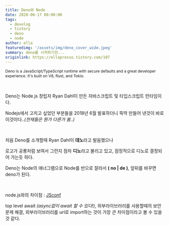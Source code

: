 ```yaml
---
title: Deno와 Node
date: 2020-06-17 00:00:00
tags:
  - develog
  - tistory
  - deno
  - node
author: ella
featuredimg: '/assets/img/deno_cover_wide.jpeg'
summary: deno를 시작하기전...
originlink: https://ellapresso.tistory.com/107
---
```

<span style="font-size:12px">Deno is a JavaScript/TypeScript runtime with secure defaults and a great developer experience. It's built on V8, Rust, and Tokio.</span>

<br>

Deno는 Node.js 창립자 Ryan Dahl이 만든 자바스크립트 및 타입스크립트 런타임이다.

Nodejs에서 고치고 싶었던 부분들을 2018년 6월 발표하더니 뚝딱 만들어 낸것이 바로 이것이다.._(천재들은 뭔가 다른가 봄..)_

<br> 

처음 Deno를 소개할때 Ryan Dahl이 **데노**라고 발음했으나

로고가 공룡처럼 보여서 그런지 점차 **디노**라고 불리고 있고, 잠정적으로 디노로 결정되어 가는듯 하다.

Deno는 Node의 애너그램으로 Node를 반으로 잘라서 **( no | de )**, 앞뒤를 바꾸면 deno가 된다.

<br>

node.js와의 차이점 : <a href='https://www.youtube.com/watch?v=M3BM9TB-8yA'>JSconf</a>

top level await _(async없이 await 할 수 있다!)_, 외부라이브러리를 사용할때의 보안 문제 해결, 외부라이브러리를 url로 import하는 것이 가장 큰 차이점이라고 볼 수 있을것 같다.